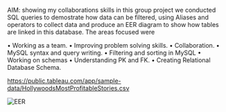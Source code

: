 AIM: showing my collaborations skills in this group project we conducted SQL queries to demostrate how data can be filtered, using Aliases and operators to collect data and produce an EER diagram to show how tables are linked in this database. The areas focused were

• Working as a team.
• Improving problem solving skills.
• Collaboration.
• MySQL syntax and query writing.
• Filtering and sorting in MySQL
• Working on schemas
• Understanding PK and FK.
• Creating Relational Database Schema.

https://public.tableau.com/app/sample-data/HollywoodsMostProfitableStories.csv


![EER](https://github.com/Mer6028/MySQL/assets/136696651/fed03f9f-a482-4850-ba4a-9fb8d6c9c9df)
